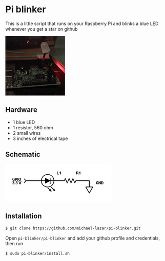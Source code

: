 # Pi blinker

This is a little script that runs on your Raspberry Pi and blinks a blue LED whenever you get a star on github

<p align="left"><img alt="Demo" src="demo.gif"/></p>

## Hardware

- 1 blue LED
- 1 resistor, 560 ohm
- 2 small wires
- 3 inches of electrical tape

## Schematic

<p align="left"><img alt="Schematics" src="schematics.png"/></p>

## Installation

```bash
$ git clone https://github.com/michael-lazar/pi-blinker.git
```

Open ``pi-blinker/pi-blinker`` and add your github profile and credentials, then run

```bash
$ sudo pi-blinker/install.sh
```

